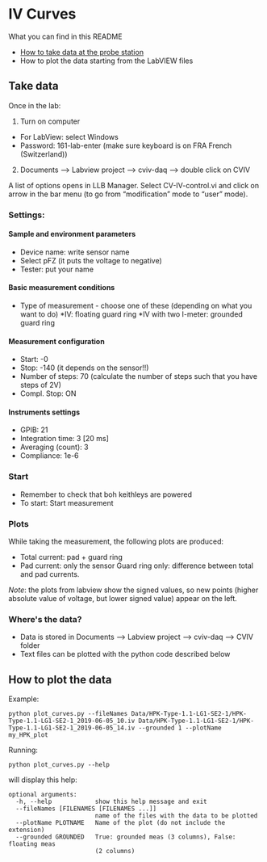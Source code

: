 # IV Curves

What you can find in this README
* [How to take data at the probe station](#takedata)
* How to plot the data starting from the LabVIEW files

## Take data

Once in the lab: 

1. Turn on computer
  * For LabView: select Windows 
  * Password: 161-lab-enter (make sure keyboard is on FRA French (Switzerland))
2. Documents —> Labview project —> cviv-daq —> double click on CVIV 

A list of options opens in LLB Manager. Select CV-IV-control.vi and click on arrow in the bar menu (to go from “modification” mode to “user” mode).

### Settings: 
#### Sample and environment parameters
* Device name: write sensor name 
* Select pFZ (it puts the voltage to negative) 
* Tester: put your name

#### Basic measurement conditions
* Type of measurement - choose one of these (depending on what you want to do)
  *IV: floating guard ring 
  *IV with two I-meter: grounded guard ring

#### Measurement configuration
* Start: -0
* Stop: -140 (it depends on the sensor!!) 
* Number of steps: 70 (calculate the number of steps such that you have steps of 2V) 
* Compl. Stop: ON

#### Instruments settings
* GPIB: 21
* Integration time: 3 [20 ms]
* Averaging (count): 3 
* Compliance: 1e-6 

### Start
* Remember to check that boh keithleys are powered 
* To start: Start measurement 

### Plots 
While taking the measurement, the following plots are produced:
* Total current: pad + guard ring 
* Pad current: only the sensor 
Guard ring only: difference between total and pad currents. 

*Note*: the plots from labview show the signed values, so new points (higher absolute value of voltage, but lower signed value) appear on the left.

### Where's the data?
* Data is stored in Documents —> Labview project —> cviv-daq —> CVIV folder
* Text files can be plotted with the python code described below

## How to plot the data

Example:
```
python plot_curves.py --fileNames Data/HPK-Type-1.1-LG1-SE2-1/HPK-Type-1.1-LG1-SE2-1_2019-06-05_10.iv Data/HPK-Type-1.1-LG1-SE2-1/HPK-Type-1.1-LG1-SE2-1_2019-06-05_14.iv --grounded 1 --plotName my_HPK_plot
```

Running:
```
python plot_curves.py --help
```

will display this help:

```
optional arguments:
  -h, --help            show this help message and exit
  --fileNames [FILENAMES [FILENAMES ...]]
                        name of the files with the data to be plotted
  --plotName PLOTNAME   Name of the plot (do not include the extension)
  --grounded GROUNDED   True: grounded meas (3 columns), False: floating meas
                        (2 columns)

```